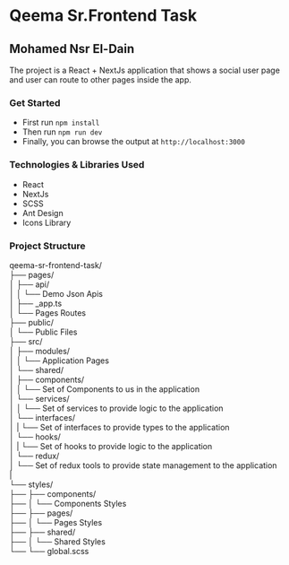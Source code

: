 # Qeema Sr.Frontend Task
## Mohamed Nsr El-Dain

The project is a React + NextJs application that shows a social user page and user can route to other pages inside the app.

### Get Started

- First run `npm install`
- Then run `npm run dev`
- Finally, you can browse the output at `http://localhost:3000`

### Technologies & Libraries Used

- React
- NextJs
- SCSS
- Ant Design
- Icons Library

### Project Structure

qeema-sr-frontend-task/  
├── pages/  
│   ├── api/  
│   │   └── Demo Json Apis  
│   ├── _app.ts  
│   └── Pages Routes  
├── public/  
│   └── Public Files  
├── src/  
│   ├── modules/  
│   │   └── Application Pages  
│   └── shared/  
│       ├── components/  
│       │   └── Set of Components to us in the application  
│       └── services/  
│       │   └── Set of services to provide logic to the application  
│       └── interfaces/  
│       |    └── Set of interfaces to provide types to the application  
│       └── hooks/  
│       |   └── Set of hooks to provide logic to the application  
│       └── redux/  
│           └── Set of redux tools to provide state management to the application  
|        
└── styles/  
├── ├── components/  
├── │   └── Components Styles  
├── ├── pages/  
├── │   └── Pages Styles  
├── ├── shared/  
├── │   └── Shared Styles  
└── └── global.scss  
 
